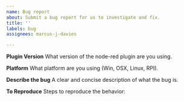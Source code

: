 ```yaml
---
name: Bug report
about: Submit a bug report for us to investigate and fix.
title: ''
labels: bug
assignees: marcus-j-davies

---
```


**Plugin Version**
What version of the node-red plugin are you using.

**Platform**
What platform are you using (Win, OSX, Linux, RPI).

**Describe the bug**
A clear and concise description of what the bug is.

**To Reproduce**
Steps to reproduce the behavior:
